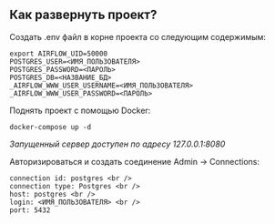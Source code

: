 ## Как развернуть проект?

Создать .env файл в корне проекта со следующим содержимым:

    export AIRFLOW_UID=50000
    POSTGRES_USER=<ИМЯ_ПОЛЬЗОВАТЕЛЯ>
    POSTGRES_PASSWORD=<ПАРОЛЬ>
    POSTGRES_DB=<НАЗВАНИЕ_БД>
    _AIRFLOW_WWW_USER_USERNAME=<ИМЯ_ПОЛЬЗОВАТЕЛЯ>
    _AIRFLOW_WWW_USER_PASSWORD=<ПАРОЛЬ>

Поднять проект с помощью Docker:

    docker-compose up -d

*Запущенный сервер доступен по адресу 127.0.0.1:8080*

Авторизироваться и создать соединение Admin -> Connections:
    
    connection id: postgres <br />
    connection type: Postgres <br />
    host: postgres <br />
    login: <ИМЯ_ПОЛЬЗОВАТЕЛЯ> <br />
    port: 5432